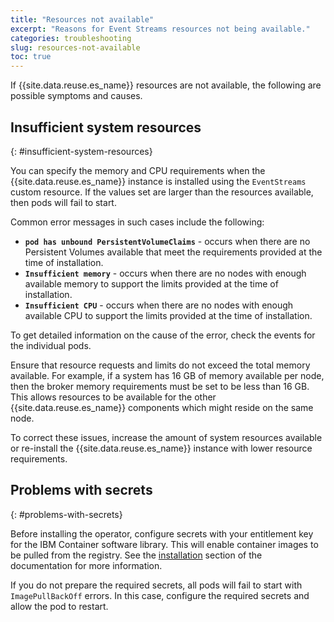 ```yaml
---
title: "Resources not available"
excerpt: "Reasons for Event Streams resources not being available."
categories: troubleshooting
slug: resources-not-available
toc: true
---
```


If {{site.data.reuse.es_name}} resources are not available, the following are possible symptoms and causes.


## Insufficient system resources
{: #insufficient-system-resources}

You can specify the memory and CPU requirements when the {{site.data.reuse.es_name}} instance is installed using the `EventStreams` custom resource. If the values set are larger than the resources available, then pods will fail to start.

Common error messages in such cases include the following:
- **`pod has unbound PersistentVolumeClaims`** - occurs when there are no Persistent Volumes available that meet the requirements provided at the time of installation.
- **`Insufficient memory`** - occurs when there are no nodes with enough available memory to support the limits provided at the time of installation.
- **`Insufficient CPU`** - occurs when there are no nodes with enough available CPU to support the limits provided at the time of installation.

To get detailed information on the cause of the error, check the events for the individual pods.

Ensure that resource requests and limits do not exceed the total memory available. For example, if a system has 16 GB of memory available per node, then the broker memory requirements must be set to be less than 16 GB. This allows resources to be available for the other {{site.data.reuse.es_name}} components which might reside on the same node.

To correct these issues, increase the amount of system resources available or re-install the {{site.data.reuse.es_name}} instance with lower resource requirements.

## Problems with secrets
{: #problems-with-secrets}

Before installing the operator, configure secrets with your entitlement key for the IBM Container software library. This will enable container images to be pulled from the registry. See the [installation](../../installing/installing-on-kubernetes/#creating-an-image-pull-secret) section of the documentation for more information.

If you do not prepare the required secrets, all pods will fail to start with `ImagePullBackOff` errors. In this case, configure the required secrets and allow the pod to restart.
